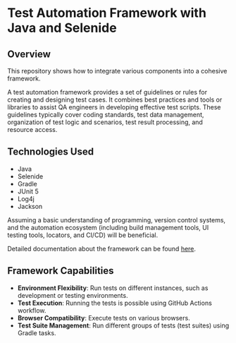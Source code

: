 # Test Automation Framework with Java and Selenide

## Overview

This repository shows how to integrate various components into a cohesive framework.

A test automation framework provides a set of guidelines or rules for creating and designing test cases. It combines
best practices and tools or libraries to assist QA engineers in developing effective test scripts. These guidelines
typically cover coding standards, test data management, organization of test logic and scenarios, test result
processing, and resource access.

## Technologies Used

* Java
* Selenide
* Gradle
* JUnit 5
* Log4j
* Jackson

Assuming a basic understanding of programming, version control systems, and the automation ecosystem (including build
management tools, UI testing tools, locators, and CI/CD) will be beneficial.

Detailed documentation about the framework can be found [here](src/main/java/com/automation/doc/description.md).

## Framework Capabilities

* **Environment Flexibility**: Run tests on different instances, such as development or testing environments.
* **Test Execution**: Running the tests is possible using GitHub Actions workflow.
* **Browser Compatibility**: Execute tests on various browsers.
* **Test Suite Management**: Run different groups of tests (test suites) using Gradle tasks.